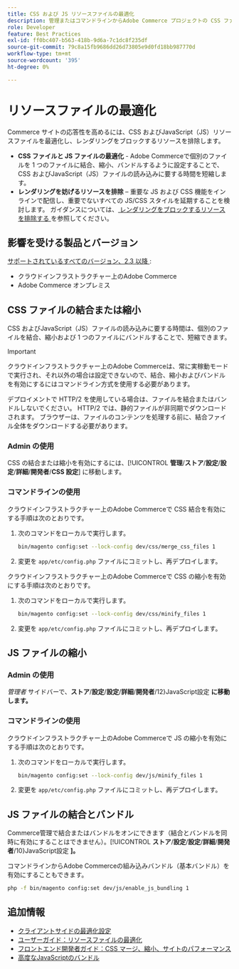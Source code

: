 ```yaml
---
title: CSS および JS リソースファイルの最適化
description: 管理またはコマンドラインからAdobe Commerce プロジェクトの CSS ファイルとJavaScript（JS）ファイルを結合して縮小する方法を説明します。
role: Developer
feature: Best Practices
exl-id: ff0bc407-b563-418b-9d6a-7c1dc8f235df
source-git-commit: 79c8a15fb9686dd26d73805e9d0fd18bb987770d
workflow-type: tm+mt
source-wordcount: '395'
ht-degree: 0%

---
```


# リソースファイルの最適化

Commerce サイトの応答性を高めるには、CSS およびJavaScript（JS）リソースファイルを最適化し、レンダリングをブロックするリソースを排除します。

- **CSS ファイルと JS ファイルの最適化** - Adobe Commerceで個別のファイルを 1 つのファイルに結合、縮小、バンドルするように設定することで、CSS およびJavaScript（JS）ファイルの読み込みに要する時間を短縮します。
- **レンダリングを妨げるリソースを排除** – 重要な JS および CSS 機能をインラインで配信し、重要でないすべての JS/CSS スタイルを延期することを検討します。 ガイダンスについては、[ レンダリングをブロックするリソースを排除する ](https://web.dev/render-blocking-resources/) を参照してください。

## 影響を受ける製品とバージョン

[ サポートされているすべてのバージョン、2.3 以降 ](../../../release/versions.md):

- クラウドインフラストラクチャー上のAdobe Commerce
- Adobe Commerce オンプレミス

## CSS ファイルの結合または縮小

CSS およびJavaScript（JS）ファイルの読み込みに要する時間は、個別のファイルを結合、縮小および 1 つのファイルにバンドルすることで、短縮できます。

>[!IMPORTANT]
>
>クラウドインフラストラクチャー上のAdobe Commerceは、常に実稼動モードで実行され、それ以外の場合は設定できないので、結合、縮小およびバンドルを有効にするにはコマンドライン方式を使用する必要があります。

デプロイメントで HTTP/2 を使用している場合は、ファイルを結合またはバンドルしないでください。 HTTP/2 では、静的ファイルが非同期でダウンロードされます。 ブラウザーは、ファイルのコンテンツを処理する前に、結合ファイル全体をダウンロードする必要があります。

### Admin の使用

CSS の結合または縮小を有効にするには、[!UICONTROL **管理**/**ストア**/**設定**/**設定**/**詳細**/**開発者**/**CSS 設定**] に移動します。

### コマンドラインの使用

クラウドインフラストラクチャー上のAdobe Commerceで CSS 結合を有効にする手順は次のとおりです。

1. 次のコマンドをローカルで実行します。

   ```bash
   bin/magento config:set --lock-config dev/css/merge_css_files 1
   ```

1. 変更を `app/etc/config.php` ファイルにコミットし、再デプロイします。

クラウドインフラストラクチャー上のAdobe Commerceで CSS の縮小を有効にする手順は次のとおりです。

1. 次のコマンドをローカルで実行します。

   ```bash
   bin/magento config:set --lock-config dev/css/minify_files 1
   ```

1. 変更を `app/etc/config.php` ファイルにコミットし、再デプロイします。

## JS ファイルの縮小

### Admin の使用

*管理者* サイドバーで、**ストア**/**設定**/**設定**/**詳細**/**開発者**/12&rbrace;JavaScript設定 **に移動します。**

### コマンドラインの使用

クラウドインフラストラクチャー上のAdobe Commerceで JS の縮小を有効にする手順は次のとおりです。

1. 次のコマンドをローカルで実行します。

   ```bash
   bin/magento config:set --lock-config dev/js/minify_files 1
   ```

1. 変更を `app/etc/config.php` ファイルにコミットし、再デプロイします。

## JS ファイルの結合とバンドル

Commerce管理で結合またはバンドルをオンにできます（結合とバンドルを同時に有効にすることはできません）。[!UICONTROL **ストア**/**設定**/**設定**/**詳細**/**開発者**/10&rbrace;JavaScript設定 **]。**

コマンドラインからAdobe Commerceの組み込みバンドル（基本バンドル）を有効にすることもできます。

```bash
php -f bin/magento config:set dev/js/enable_js_bundling 1
```

## 追加情報

- [クライアントサイドの最適化設定](../../../performance/configuration.md#client-side-optimization-settings)
- [ ユーザーガイド：リソースファイルの最適化 ](https://experienceleague.adobe.com/en/docs/commerce-admin/systems/tools/developer-tools#optimizing-resource-files)
- [ フロントエンド開発者ガイド：CSS マージ、縮小、サイトのパフォーマンス ](https://developer.adobe.com/commerce/frontend-core/guide/css/#css-merging-minification-and-performance)
- [高度なJavaScriptのバンドル](../../../performance/advanced-js-bundling.md)
